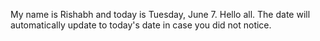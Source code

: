 My name is Rishabh and today is Tuesday, June 7. Hello all. The date will automatically update to today's date in case you did not notice.
